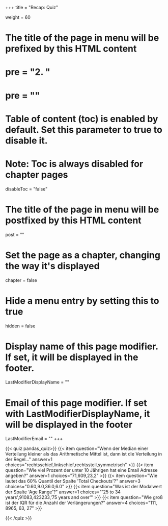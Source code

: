 +++
title = "Recap: Quiz"

weight = 60
# The title of the page in menu will be prefixed by this HTML content
# pre = "<b>2. </b>"
# pre = "<i class='fab fa-github'></i>"
# Table of content (toc) is enabled by default. Set this parameter to true to disable it.
# Note: Toc is always disabled for chapter pages
disableToc = "false"

# The title of the page in menu will be postfixed by this HTML content
post = ""
# Set the page as a chapter, changing the way it's displayed
chapter = false
# Hide a menu entry by setting this to true
hidden = false
# Display name of this page modifier. If set, it will be displayed in the footer.
LastModifierDisplayName = ""
# Email of this page modifier. If set with LastModifierDisplayName, it will be displayed in the footer
LastModifierEmail = ""
+++

{{< quiz pandas_quiz>}}
{{< item question="Wenn der Median einer Verteilung kleiner als das Arithmetische Mittel ist, dann ist die Verteilung in der Regel..." answer=1 choices="rechtsschief,linkschief,rechtssteil,symmetrisch" >}}
{{< item question="Wie viel Prozent der unter 10 Jährigen hat eine Email Adresse angeben?" answer=1 choices="71,609,23,2" >}}
{{< item question="Wie lautet das 60% Quantil der Spalte 'Total Checkouts'?" answer=3 choices="0.60,9.0,36.0,6.0" >}}
{{< item question="Was ist der Modalwert der Spalte 'Age Range'?" answer=1 choices="'25 to 34 years',91083,423233,'75 years and over'" >}}
{{< item question="Wie groß ist der IQR für die Anzahl der Verlängerungen?" answer=4 choices="111, 8965, 63, 27" >}}

{{< /quiz >}}
